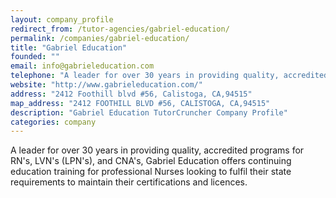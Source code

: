 ```yaml
---
layout: company_profile
redirect_from: /tutor-agencies/gabriel-education/
permalink: /companies/gabriel-education/
title: "Gabriel Education"
founded: ""
email: info@gabrieleducation.com
telephone: "A leader for over 30 years in providing quality, accredited programs for RN's, LVN's (LPN's), and CNA's."
website: "http://www.gabrieleducation.com/"
address: "2412 Foothill blvd #56, Calistoga, CA,94515"
map_address: "2412 FOOTHILL BLVD #56, CALISTOGA, CA,94515"
description: "Gabriel Education TutorCruncher Company Profile"
categories: company
---
```

A leader for over 30 years in providing quality, accredited programs for RN's, LVN's (LPN's), and CNA's, Gabriel Education offers continuing education training for professional Nurses looking to fulfil their state requirements to maintain their certifications and licences.

